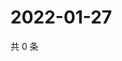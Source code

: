 # 2022-01-27

共 0 条

<!-- BEGIN WEIBO -->
<!-- 最后更新时间 Thu Jan 27 2022 07:00:47 GMT+0800 (China Standard Time) -->

<!-- END WEIBO -->
